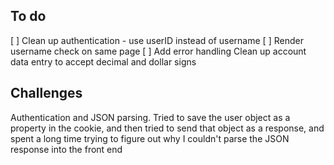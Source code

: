 ## To do

[ ] Clean up authentication - use userID instead of username 
[ ] Render username check on same page
[ ] Add error handling Clean up account data entry to accept decimal and dollar signs

## Challenges

Authentication and JSON parsing. Tried to save the user object as a property in the cookie, and then tried to send that object as a response, and spent a long time trying to figure out why I couldn't parse the JSON response into the front end  
